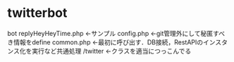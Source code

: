 twitterbot
==========

bot
replyHeyHeyTime.php <-サンプル
config.php <-git管理外にして秘匿すべき情報をdefine
common.php <-最初に呼び出す．DB接続，RestAPIのインスタンス化を実行など共通処理
/twitter <-クラスを適当につっこんでる
